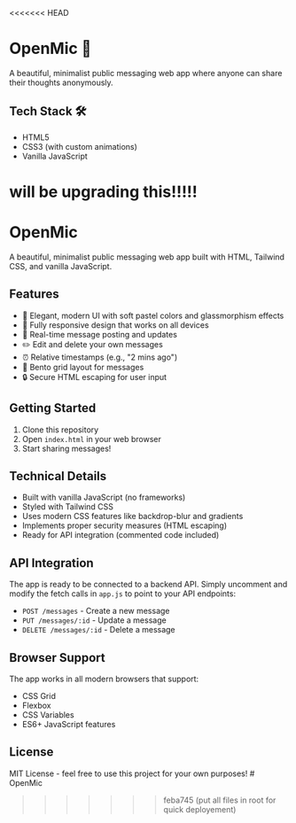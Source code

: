 <<<<<<< HEAD
# OpenMic 🎤

A beautiful, minimalist public messaging web app where anyone can share their thoughts anonymously.

## Tech Stack 🛠

- HTML5
- CSS3 (with custom animations) 
- Vanilla JavaScript



will be upgrading this!!!!!
=======
# OpenMic

A beautiful, minimalist public messaging web app built with HTML, Tailwind CSS, and vanilla JavaScript.

## Features

- 🎨 Elegant, modern UI with soft pastel colors and glassmorphism effects
- 📱 Fully responsive design that works on all devices
- 💬 Real-time message posting and updates
- ✏️ Edit and delete your own messages
- ⏰ Relative timestamps (e.g., "2 mins ago")
- 🎯 Bento grid layout for messages
- 🔒 Secure HTML escaping for user input

## Getting Started

1. Clone this repository
2. Open `index.html` in your web browser
3. Start sharing messages!

## Technical Details

- Built with vanilla JavaScript (no frameworks)
- Styled with Tailwind CSS
- Uses modern CSS features like backdrop-blur and gradients
- Implements proper security measures (HTML escaping)
- Ready for API integration (commented code included)

## API Integration

The app is ready to be connected to a backend API. Simply uncomment and modify the fetch calls in `app.js` to point to your API endpoints:

- `POST /messages` - Create a new message
- `PUT /messages/:id` - Update a message
- `DELETE /messages/:id` - Delete a message

## Browser Support

The app works in all modern browsers that support:
- CSS Grid
- Flexbox
- CSS Variables
- ES6+ JavaScript features

## License

MIT License - feel free to use this project for your own purposes! # OpenMic
>>>>>>> feba745 (put all files in root for quick deployement)
